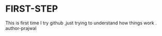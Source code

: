 # FIRST-STEP
This is first time I try github ,just trying to understand how things work .
<br>
author-prajwal
